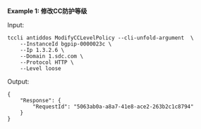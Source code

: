 **Example 1: 修改CC防护等级**



Input: 

```
tccli antiddos ModifyCCLevelPolicy --cli-unfold-argument  \
    --InstanceId bgpip-0000023c \
    --Ip 1.3.2.6 \
    --Domain 1.sdc.com \
    --Protocol HTTP \
    --Level loose
```

Output: 
```
{
    "Response": {
        "RequestId": "5063ab0a-a8a7-41e8-ace2-263b2c1c8794"
    }
}
```

